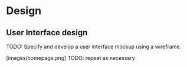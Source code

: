 # Design

## User Interface design
TODO: Specify and develop a user interface mockup using a wireframe.

[images/homepage.png]
TODO: repeat as necessary
